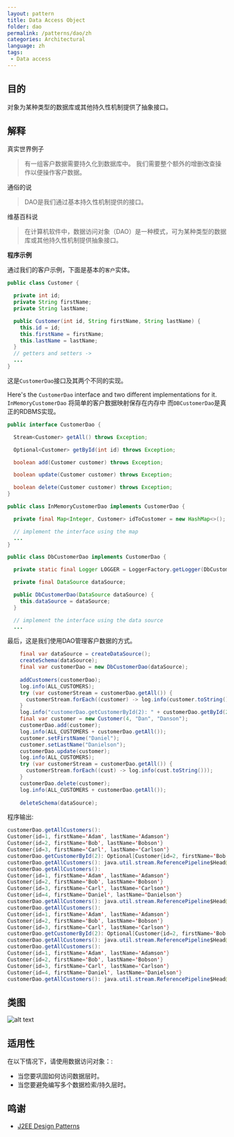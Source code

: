 ```yaml
---
layout: pattern
title: Data Access Object
folder: dao
permalink: /patterns/dao/zh
categories: Architectural
language: zh
tags:
 - Data access
---
```


## 目的

对象为某种类型的数据库或其他持久性机制提供了抽象接口。

## 解释

真实世界例子

> 有一组客户数据需要持久化到数据库中。 我们需要整个额外的增删改查操作以便操作客户数据。

通俗的说

> DAO是我们通过基本持久性机制提供的接口。

维基百科说

> 在计算机软件中，数据访问对象（DAO）是一种模式，可为某种类型的数据库或其他持久性机制提供抽象接口。

**程序示例**

通过我们的客户示例，下面是基本的`客户`实体。

```java
public class Customer {

  private int id;
  private String firstName;
  private String lastName;

  public Customer(int id, String firstName, String lastName) {
    this.id = id;
    this.firstName = firstName;
    this.lastName = lastName;
  }
  // getters and setters ->
  ...
}
```

这是`CustomerDao`接口及其两个不同的实现。

Here's the `CustomerDao` interface and two different implementations for it. `InMemoryCustomerDao` 
将简单的客户数据映射保存在内存中 而`DBCustomerDao`是真正的RDBMS实现。

```java
public interface CustomerDao {

  Stream<Customer> getAll() throws Exception;

  Optional<Customer> getById(int id) throws Exception;

  boolean add(Customer customer) throws Exception;

  boolean update(Customer customer) throws Exception;

  boolean delete(Customer customer) throws Exception;
}

public class InMemoryCustomerDao implements CustomerDao {

  private final Map<Integer, Customer> idToCustomer = new HashMap<>();

  // implement the interface using the map
  ...
}

public class DbCustomerDao implements CustomerDao {

  private static final Logger LOGGER = LoggerFactory.getLogger(DbCustomerDao.class);

  private final DataSource dataSource;

  public DbCustomerDao(DataSource dataSource) {
    this.dataSource = dataSource;
  }

  // implement the interface using the data source
  ...
```

最后，这是我们使用DAO管理客户数据的方式。

```java
    final var dataSource = createDataSource();
    createSchema(dataSource);
    final var customerDao = new DbCustomerDao(dataSource);
    
    addCustomers(customerDao);
    log.info(ALL_CUSTOMERS);
    try (var customerStream = customerDao.getAll()) {
      customerStream.forEach((customer) -> log.info(customer.toString()));
    }
    log.info("customerDao.getCustomerById(2): " + customerDao.getById(2));
    final var customer = new Customer(4, "Dan", "Danson");
    customerDao.add(customer);
    log.info(ALL_CUSTOMERS + customerDao.getAll());
    customer.setFirstName("Daniel");
    customer.setLastName("Danielson");
    customerDao.update(customer);
    log.info(ALL_CUSTOMERS);
    try (var customerStream = customerDao.getAll()) {
      customerStream.forEach((cust) -> log.info(cust.toString()));
    }
    customerDao.delete(customer);
    log.info(ALL_CUSTOMERS + customerDao.getAll());
    
    deleteSchema(dataSource);
```

程序输出:

```java
customerDao.getAllCustomers(): 
Customer{id=1, firstName='Adam', lastName='Adamson'}
Customer{id=2, firstName='Bob', lastName='Bobson'}
Customer{id=3, firstName='Carl', lastName='Carlson'}
customerDao.getCustomerById(2): Optional[Customer{id=2, firstName='Bob', lastName='Bobson'}]
customerDao.getAllCustomers(): java.util.stream.ReferencePipeline$Head@7cef4e59
customerDao.getAllCustomers(): 
Customer{id=1, firstName='Adam', lastName='Adamson'}
Customer{id=2, firstName='Bob', lastName='Bobson'}
Customer{id=3, firstName='Carl', lastName='Carlson'}
Customer{id=4, firstName='Daniel', lastName='Danielson'}
customerDao.getAllCustomers(): java.util.stream.ReferencePipeline$Head@2db0f6b2
customerDao.getAllCustomers(): 
Customer{id=1, firstName='Adam', lastName='Adamson'}
Customer{id=2, firstName='Bob', lastName='Bobson'}
Customer{id=3, firstName='Carl', lastName='Carlson'}
customerDao.getCustomerById(2): Optional[Customer{id=2, firstName='Bob', lastName='Bobson'}]
customerDao.getAllCustomers(): java.util.stream.ReferencePipeline$Head@12c8a2c0
customerDao.getAllCustomers(): 
Customer{id=1, firstName='Adam', lastName='Adamson'}
Customer{id=2, firstName='Bob', lastName='Bobson'}
Customer{id=3, firstName='Carl', lastName='Carlson'}
Customer{id=4, firstName='Daniel', lastName='Danielson'}
customerDao.getAllCustomers(): java.util.stream.ReferencePipeline$Head@6ec8211c
```

## 类图

![alt text](../../dao/etc/dao.png "Data Access Object")

## 适用性

在以下情况下，请使用数据访问对象：:

* 当您要巩固如何访问数据层时。
* 当您要避免编写多个数据检索/持久层时。

## 鸣谢

* [J2EE Design Patterns](https://www.amazon.com/gp/product/0596004273/ref=as_li_tl?ie=UTF8&camp=1789&creative=9325&creativeASIN=0596004273&linkCode=as2&tag=javadesignpat-20&linkId=48d37c67fb3d845b802fa9b619ad8f31)
